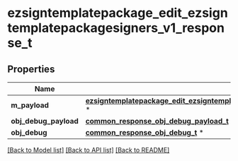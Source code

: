# ezsigntemplatepackage_edit_ezsigntemplatepackagesigners_v1_response_t

## Properties
Name | Type | Description | Notes
------------ | ------------- | ------------- | -------------
**m_payload** | [**ezsigntemplatepackage_edit_ezsigntemplatepackagesigners_v1_response_m_payload_t**](ezsigntemplatepackage_edit_ezsigntemplatepackagesigners_v1_response_m_payload.md) \* |  | 
**obj_debug_payload** | [**common_response_obj_debug_payload_t**](common_response_obj_debug_payload.md) \* |  | [optional] 
**obj_debug** | [**common_response_obj_debug_t**](common_response_obj_debug.md) \* |  | [optional] 

[[Back to Model list]](../README.md#documentation-for-models) [[Back to API list]](../README.md#documentation-for-api-endpoints) [[Back to README]](../README.md)


